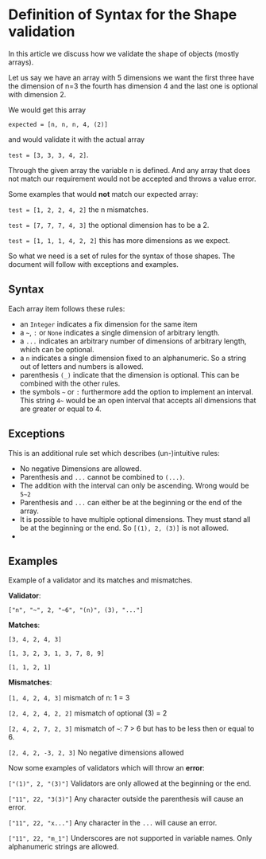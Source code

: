 # Definition of Syntax for the Shape validation

In this article we discuss how we validate the shape of objects (mostly arrays).

Let us say we have an array with 5 dimensions we want the first three have the dimension of n=3 the fourth has
dimension 4 and the last one is optional with dimension 2. 

We would get this array 

`expected = [n, n, n, 4, (2)]` 

and would validate it with the actual array 

`test = [3, 3, 3, 4, 2]`.
 
Through the given array the variable n is defined. And any array that does not match our requirement would not 
be accepted and throws a value error. 

Some examples that would **not** match our expected array:

`test = [1, 2, 2, 4, 2]` the n mismatches.

`test = [7, 7, 7, 4, 3]` the optional dimension has to be a 2.

`test = [1, 1, 1, 4, 2, 2]` this has more dimensions as we expect.

So what we need is a set of rules for the syntax of those shapes. The document will follow with exceptions and examples.

## Syntax

Each array item follows these rules:
* an ``Integer`` indicates a fix dimension for the same item
* a ``~``, `:` or `None` indicates a single dimension of arbitrary length.
* a ``...`` indicates an arbitrary number of dimensions of arbitrary length, which can be optional.
* a ``n`` indicates a single dimension fixed to an alphanumeric. So a string out of letters and numbers is allowed.
* parenthesis ``(_)`` indicate that the dimension is optional. This can be combined with the other rules.
* the symbols ``~`` or `:` furthermore add the option to implement an interval. This string `4~` would be an open
interval that accepts all dimensions that are greater or equal to 4.

## Exceptions

This is an additional rule set which describes (un-)intuitive rules:
*  No negative Dimensions are allowed.
* Parenthesis and `...` cannot be combined to `(...)`.
* The addition with the interval can only be ascending. Wrong would be `5~2`
* Parenthesis and `...` can either be at the beginning or the end of the array.
* It is possible to have multiple optional dimensions. They must stand all be at the beginning or the end.
So ``[(1), 2, (3)]`` is not allowed.
*

## Examples

Example of a validator and its matches and mismatches.

**Validator**:

``["n", "~", 2, "~6", "(n)", (3), "..."]``

**Matches**:

``[3, 4, 2, 4, 3]``

``[1, 3, 2, 3, 1, 3, 7, 8, 9]``

``[1, 1, 2, 1]``

**Mismatches**:

``[1, 4, 2, 4, 3]`` mismatch of n: 1 = 3

``[2, 4, 2, 4, 2, 2]`` mismatch of optional (3) = 2

``[2, 4, 2, 7, 2, 3]`` mismatch of `~`: 7 > 6 but has to be less then or equal to 6.

``[2, 4, 2, -3, 2, 3]`` No negative dimensions allowed

Now some examples of validators which will throw an **error**:

``["(1)", 2, "(3)"]`` Validators are only allowed at the beginning or the end.

``["11", 22, "3(3)"]`` Any character outside the parenthesis will cause an error.

``["11", 22, "x..."]`` Any character in the `...` will cause an error.

``["11", 22, "m_1"]`` Underscores are not supported in variable names. Only alphanumeric strings are allowed.  


